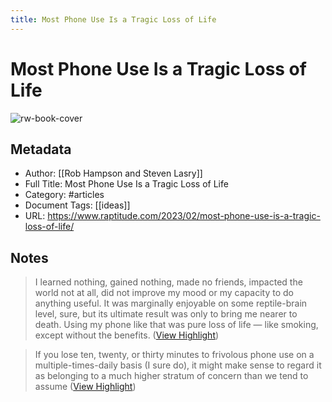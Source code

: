 ```yaml
---
title: Most Phone Use Is a Tragic Loss of Life
---
```

# Most Phone Use Is a Tragic Loss of Life

![rw-book-cover](https://www.raptitude.com/wp-content/uploads/2023/02/rob-hampson-cqFKhqv6Ong-unsplash.jpg)

## Metadata
- Author: [[Rob Hampson and Steven Lasry]]
- Full Title: Most Phone Use Is a Tragic Loss of Life
- Category: #articles
- Document Tags: [[ideas]] 
- URL: https://www.raptitude.com/2023/02/most-phone-use-is-a-tragic-loss-of-life/

## Notes
> I learned nothing, gained nothing, made no friends, impacted the world not at all, did not improve my mood or my capacity to do anything useful. It was marginally enjoyable on some reptile-brain level, sure, but its ultimate result was only to bring me nearer to death. Using my phone like that was pure loss of life — like smoking, except without the benefits. ([View Highlight](https://read.readwise.io/read/01gsxws8vqgxwvgv7khbqyztwe))

> If you lose ten, twenty, or thirty minutes to frivolous phone use on a multiple-times-daily basis (I sure do), it might make sense to regard it as belonging to a much higher stratum of concern than we tend to assume ([View Highlight](https://read.readwise.io/read/01gsxwxetrm6bw16wwtf55bv29))

